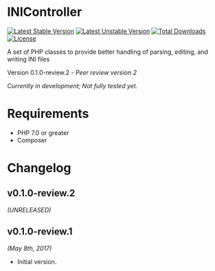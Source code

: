 # INIController
[![Latest Stable Version](https://poser.pugx.org/sierrakomodo/inicontroller/version)](https://packagist.org/packages/sierrakomodo/inicontroller)
[![Latest Unstable Version](https://poser.pugx.org/sierrakomodo/inicontroller/v/unstable)](//packagist.org/packages/sierrakomodo/inicontroller)
[![Total Downloads](https://poser.pugx.org/sierrakomodo/inicontroller/downloads)](https://packagist.org/packages/sierrakomodo/inicontroller)
[![License](https://poser.pugx.org/sierrakomodo/inicontroller/license)](https://packagist.org/packages/sierrakomodo/inicontroller)

A set of PHP classes to provide better handling of parsing, editing, and writing INI files

Version 0.1.0-review.2 - *Peer review version 2*

*Currently in development; Not fully tested yet.*

# Requirements
 - PHP 7.0 or greater
 - Composer

# Changelog
## v0.1.0-review.2
*(UNRELEASED)*

## v0.1.0-review.1
*(May 8th, 2017)*
 - Initial version.
